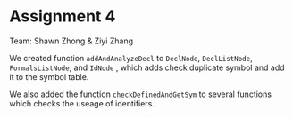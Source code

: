# Assignment 4

Team: Shawn Zhong & Ziyi Zhang

We created function `addAndAnalyzeDecl` to `DeclNode`, `DeclListNode`, `FormalsListNode`, and `IdNode` , which adds check duplicate symbol and add it to the symbol table.

We also added the function  `checkDefinedAndGetSym` to several functions which checks the useage of identifiers. 

